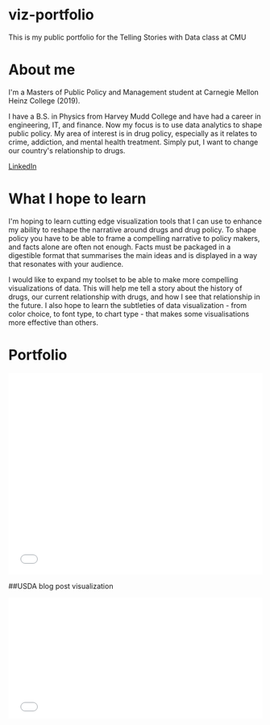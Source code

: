 # viz-portfolio
This is my public portfolio for the Telling Stories with Data class at CMU

# About me
I'm a Masters of Public Policy and Management student at Carnegie Mellon Heinz College (2019).

I have a B.S. in Physics from Harvey Mudd College and have had a career in engineering, IT, and finance. Now my focus is to use data analytics to shape public policy. My area of interest is in drug policy, especially as it relates to crime, addiction, and mental health treatment. Simply put, I want to change our country's relationship to drugs.

[LinkedIn](www.linkedin.com/in/wilson-mui-1049223)

# What I hope to learn
I'm hoping to learn cutting edge visualization tools that I can use to enhance my ability to reshape the narrative around drugs and drug policy. To shape policy you have to be able to frame a compelling narrative to policy makers, and facts alone are often not enough. Facts must be packaged in a digestible format that summarises the main ideas and is displayed in a way that resonates with your audience.

I would like to expand my toolset to be able to make more compelling visualizations of data. This will help me tell a story about the history of drugs, our current relationship with drugs, and how I see that relationship in the future. I also hope to learn the subtleties of data visualization - from color choice, to font type, to chart type - that makes some visualisations more effective than others.

# Portfolio
<iframe id="datawrapper-chart-86bP0" src="//datawrapper.dwcdn.net/86bP0/1/" scrolling="no" frameborder="0" style="width: 0; min-width: 100% !important;" height="400"></iframe><script type="text/javascript">if("undefined"==typeof window.datawrapper)window.datawrapper={};window.datawrapper["86bP0"]={},window.datawrapper["86bP0"].iframe=document.getElementById("datawrapper-chart-86bP0"),window.addEventListener("message",function(a){if("undefined"!=typeof a.data["datawrapper-height"])for(var b in a.data["datawrapper-height"])if("86bP0"==b)window.datawrapper["86bP0"].iframe.style.height=a.data["datawrapper-height"][b]+"px"});</script>

##USDA blog post visualization
<iframe id="datawrapper-chart-KtGud" src="//datawrapper.dwcdn.net/KtGud/1/" scrolling="no" frameborder="0" style="width: 0; min-width: 100% !important;" height="240"></iframe><script type="text/javascript">if("undefined"==typeof window.datawrapper)window.datawrapper={};window.datawrapper["KtGud"]={},window.datawrapper["KtGud"].iframe=document.getElementById("datawrapper-chart-KtGud"),window.addEventListener("message",function(a){if("undefined"!=typeof a.data["datawrapper-height"])for(var b in a.data["datawrapper-height"])if("KtGud"==b)window.datawrapper["KtGud"].iframe.style.height=a.data["datawrapper-height"][b]+"px"});</script>

